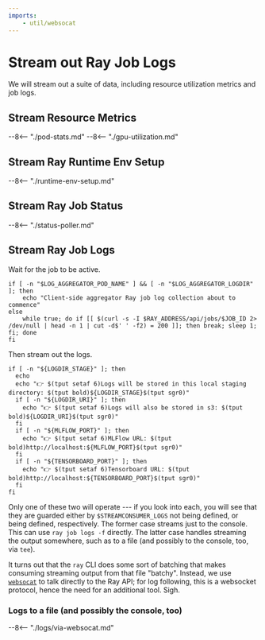 ```yaml
---
imports:
    - util/websocat
---
```


# Stream out Ray Job Logs

We will stream out a suite of data, including resource utilization metrics and job logs.

## Stream Resource Metrics

--8<-- "./pod-stats.md"
--8<-- "./gpu-utilization.md"

## Stream Ray Runtime Env Setup

--8<-- "./runtime-env-setup.md"

## Stream Ray Job Status

--8<-- "./status-poller.md"

## Stream Ray Job Logs

Wait for the job to be active.

```shell
if [ -n "$LOG_AGGREGATOR_POD_NAME" ] && [ -n "$LOG_AGGREGATOR_LOGDIR" ]; then
    echo "Client-side aggregator Ray job log collection about to commence"
else
    while true; do if [[ $(curl -s -I $RAY_ADDRESS/api/jobs/$JOB_ID 2> /dev/null | head -n 1 | cut -d$' ' -f2) = 200 ]]; then break; sleep 1; fi; done
fi
```

Then stream out the logs.

```shell
if [ -n "${LOGDIR_STAGE}" ]; then
  echo
  echo "👉 $(tput setaf 6)Logs will be stored in this local staging directory: $(tput bold)${LOGDIR_STAGE}$(tput sgr0)"
  if [ -n "${LOGDIR_URI}" ]; then
    echo "👉 $(tput setaf 6)Logs will also be stored in s3: $(tput bold)${LOGDIR_URI}$(tput sgr0)"
  fi
  if [ -n "${MLFLOW_PORT}" ]; then
    echo "👉 $(tput setaf 6)MLFlow URL: $(tput bold)http://localhost:${MLFLOW_PORT}$(tput sgr0)"
  fi
  if [ -n "${TENSORBOARD_PORT}" ]; then
    echo "👉 $(tput setaf 6)Tensorboard URL: $(tput bold)http://localhost:${TENSORBOARD_PORT}$(tput sgr0)"
  fi
fi
```

Only one of these two will operate --- if you look into each, you will
see that they are guarded either by `$STREAMCONSUMER_LOGS` not being
defined, or being defined, respectively. The former case streams just
to the console. This can use `ray job logs -f` directly. The latter
case handles streaming the output somewhere, such as to a file (and
possibly to the console, too, via `tee`).

It turns out that the `ray` CLI does some sort of batching that makes
consuming streaming output from that file "batchy". Instead, we use
[`websocat`](https://github.com/vi/websocat) to talk directly to the
Ray API; for log following, this is a websocket protocol, hence the
need for an additional tool. Sigh.

### Logs to a file (and possibly the console, too)

--8<-- "./logs/via-websocat.md"

